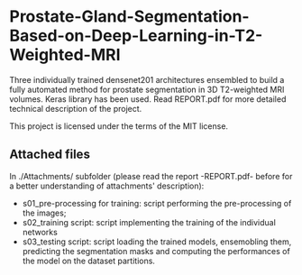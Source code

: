 # Prostate-Gland-Segmentation-Based-on-Deep-Learning-in-T2-Weighted-MRI
Three individually trained densenet201 architectures ensembled to build a fully automated method for prostate segmentation in
3D T2-weighted MRI volumes. Keras library has been used. Read REPORT.pdf for more detailed technical description of the project.

This project is licensed under the terms of the MIT license.

## Attached files
In ./Attachments/ subfolder (please read the report -REPORT.pdf-  before for a better understanding of attachments' description):
* s01_pre-processing for training: script performing the pre-processing of the images;
* s02_training script: script implementing the training of the individual networks
* s03_testing script: script loading the trained models, ensemobling them, predicting the segmentation masks and computing the performances of the model on the dataset partitions.
